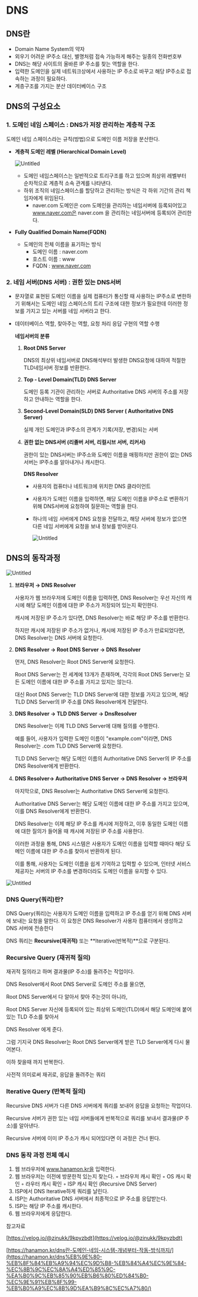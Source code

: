 # DNS

## DNS란

- Domain Name System의 약자
- 외우기 어려운 IP주소 대신, 별명처럼 접속 가능하게 해주는 일종의 전화번호부
- DNS는 해당 사이트의 올바른 IP 주소를 찾는 역할을 한다.
- 입력한 도메인을 실제 네트워크상에서 사용하는 IP 주소로 바꾸고 해당 IP주소로 접속하는 과정이 필요하다.
- 계층구조를 가지는 분산 데이터베이스 구조

## DNS의 구성요소

### 1. 도메인 네임 스페이스 : DNS가 저장 관리하는 계층적 구조

도메인 네임 스페이스라는 규칙(방법)으로 도메인 이름 저장을 분산한다. 

- **계층적 도메인 레벨 (Hierarchical Domain Level)**
    
    ![Untitled](images/계층적도메인레벨1.png)
    
    - 도메인 네임스페이스는 일반적으로 트리구조를 하고 있으며 최상위 레벨부터 순차적으로 계층적 소속 관계를 나타낸다.
    - 하위 조직의 네임스페이스를 할당하고 관리하는 방식은 각 하위 기간의 관리 책임자에게 위임된다.
        - naver.com 도메인은 com 도메인을 관리하는 네임서버에 등록되어있고 www.naver.com은 naver.com 을 관리하는 네임서버에 등록되어 관리한다.
- **Fully Qualified Domain Name(FQDN)**
    - 도메인의 전체 이름을 표기하는 방식
        - 도메인 이름 : naver.com
        - 호스트 이름 : www
        - FQDN : www.naver.com

### 2. 네임 서버(DNS 서버) : 권한 있는 DNS서버

- 문자열로 표현된 도메인 이름을 실제 컴퓨터가 통신할 때 사용하는 IP주소로 변한하기 위해서는 도메인 네임 스페이스의 트리 구조에 대한 정보가 필요한데 이러한 정보를 가지고 있는 서버를 네임 서버라고 한다.
- 데이터베이스 역할, 찾아주는 역할, 요청 처리 응답 구현의 역할 수행
    
    
    **네임서버의 분류**
    
    1. **Root DNS Server**
        
        DNS의 최상위 네임서버로 DNS해석부터 발생한 DNS요청에 대하여 적절한 TLD네임서버 정보를 반환한다. 
        
    2. **Top - Level Domain(TLD) DNS Server**
        
        도메인 등록 기관이 관리하는 서버로 Authoritative DNS 서버의 주소를 저장하고 안내하는 역할을 한다. 
        
    3. **Second-Level Domain(SLD) DNS Server ( Authoritative DNS Server)**
        
        실제 개인 도메인과 IP주소의 관계가 기록(저장, 변경)되는 서버
        
    4. **권한 없는 DNS서버 (리졸버 서버, 리컬시브 서버, 리커서)**
        
        권한이 있는 DNS서버는 IP주소와 도메인 이름을 매핑하지만 권한이 없는 DNS서버는 IP주소를 알아내거나 캐시한다. 
        
        **DNS Resolver**
        
        - 사용자의 컴퓨터나 네트워크에 위치한 DNS 클라이언트
        - 사용자가 도메인 이름을 입력하면, 해당 도메인 이름을 IP주소로 변환하기 위해 DNS서버에 요청하여 질문하는 역할을 한다.
        - 하나의 네임 서버에게 DNS 요청을 전달하고, 해당 서버에 정보가 없으면 다른 네임 서버에게 요청을 보내 정보를 받아온다.
            
            ![Untitled](images/DNS동작과정2.png)
            

## DNS의 동작과정

![Untitled](images/DNS동작과정3.png)

1. **브라우저 → DNS Resolver**
    
    사용자가 웹 브라우저에 도메인 이름을 입력하면, DNS Resolver는 우선 자신의 캐시에 해당 도메인 이름에 대한 IP 주소가 저장되어 있는지 확인한다.
    
    캐시에 저장된 IP 주소가 있다면, DNS Resolver는 바로 해당 IP 주소를 반환한다.
    
    하지만 캐시에 저장된 IP 주소가 없거나, 캐시에 저장된 IP 주소가 만료되었다면, DNS Resolver는 DNS 서버에 요청한다.
    
2. **DNS Resolver → Root DNS Server → DNS Resolver**
    
    먼저, DNS Resolver는 Root DNS Server에 요청한다.
    
    Root DNS Server는 전 세계에 13개가 존재하며, 각각의 Root DNS Server는 모든 도메인 이름에 대한 IP 주소를 가지고 있지는 않는다.
    
    대신 Root DNS Server는 TLD DNS Server에 대한 정보를 가지고 있으며, 해당 TLD DNS Server의 IP 주소를 DNS Resolver에게 전달한다.
    
3. **DNS Resolver → TLD DNS Server → DnsResolver**
    
    DNS Resolver는 이제 TLD DNS Server에 대해 질의를 수행한다.
    
    예를 들어, 사용자가 입력한 도메인 이름이 "example.com"이라면, DNS Resolver는 .com TLD DNS Server에 요청한다.
    
    TLD DNS Server는 해당 도메인 이름의 Authoritative DNS Server의 IP 주소를 DNS Resolver에게 반환한다.
    
4. **DNS Resolver→ Authoritative DNS Server → DNS Resolver → 브라우저**
    
    마지막으로, DNS Resolver는 Authoritative DNS Server에 요청한다.
    
    Authoritative DNS Server는 해당 도메인 이름에 대한 IP 주소를 가지고 있으며, 이를 DNS Resolver에게 반환한다.
    
    DNS Resolver는 이제 해당 IP 주소를 캐시에 저장하고, 이후 동일한 도메인 이름에 대한 질의가 들어올 때 캐시에 저장된 IP 주소를 사용한다.
    
    이러한 과정을 통해, DNS 시스템은 사용자가 도메인 이름을 입력할 때마다 해당 도메인 이름에 대한 IP 주소를 찾아서 반환하게 된다.
    
    이를 통해, 사용자는 도메인 이름을 쉽게 기억하고 입력할 수 있으며, 인터넷 서비스 제공자는 서버의 IP 주소를 변경하더라도 도메인 이름을 유지할 수 있다.
    

![Untitled](images/DNS동작과정4.png)

### **DNS Query(쿼리)란?**

DNS Query(쿼리)는 사용자가 도메인 이름을 입력하고 IP 주소를 얻기 위해 DNS 서버에 보내는 요청을 말한다. 이 요청은 DNS Resolver가 사용자 컴퓨터에서 생성하고 DNS 서버에 전송한다

DNS 쿼리는 **Recursive(재귀적)** 또는 **Iterative(반복적)**으로 구분된다.

### **Recursive Query (재귀적 질의)**

재귀적 질의라고 하며 결과물(IP 주소)를 돌려주는 작업이다.

DNS Resolver에서 Root DNS Server로 도메인 주소를 물으면,

Root DNS Server에서 다 알아서 찾아 주는것이 아니라,

Root DNS Server 자신에 등록되어 있는 최상위 도메인(TLD)에서 해당 도메인에 붙어있는 TLD 주소를 찾아서

DNS Resolver 에게 준다.

그럼 기지국 DNS Resolver는 Root DNS Server에게 받은 TLD Server에게 다시 물어본다.

이하 찾을때 까지 반복한다.

사전적 의미로써 재귀로, 응답을 돌려주는 쿼리

### **Iterative Query (반복적 질의)**

Recursive DNS 서버가 다른 DNS 서버에게 쿼리를 보내어 응답을 요청하는 작업이다.

Recursive 서버가 권한 있는 네임 서버들에게 반복적으로 쿼리를 보내서 결과물(IP 주소)를 알아낸다.

Recursive 서버에 이미 IP 주소가 캐시 되어있다면 이 과정은 건너 뛴다.

### **DNS 동작 과정 전체 예시**

1. 웹 브라우저에 www.hanamon.kr을 입력한다.
2. 웹 브라우저는 이전에 방문한적 있는지 찾는다.
    ◦ 브라우저 캐시 확인
    ◦ OS 캐시 확인
    ◦ 라우터 캐시 확인
    ◦ ISP 캐시 확인 (Recursive DNS Server)
3. ISP에서 DNS Iterative하게 쿼리를 날린다.
4. ISP는 Authoritative DNS 서버에서 최종적으로 IP 주소를 응답받는다.
5. ISP는 해당 IP 주소를 캐시한다.
6. 웹 브라우저에게 응답한다.

참고자료

[https://velog.io/@zinukk/9kpyzbdt](https://velog.io/@zinukk/9kpyzbdt)

[https://hanamon.kr/dns란-도메인-네임-시스템-개념부터-작동-방식까지/](https://hanamon.kr/dns%EB%9E%80-%EB%8F%84%EB%A9%94%EC%9D%B8-%EB%84%A4%EC%9E%84-%EC%8B%9C%EC%8A%A4%ED%85%9C-%EA%B0%9C%EB%85%90%EB%B6%80%ED%84%B0-%EC%9E%91%EB%8F%99-%EB%B0%A9%EC%8B%9D%EA%B9%8C%EC%A7%80/)